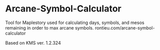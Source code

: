 # Arcane-Symbol-Calculator

Tool for Maplestory used for calculating days, symbols, and mesos remaining in order to max arcane symbols.
rontieu.com/arcane-symbol-calculator

Based on KMS ver. 1.2.324
